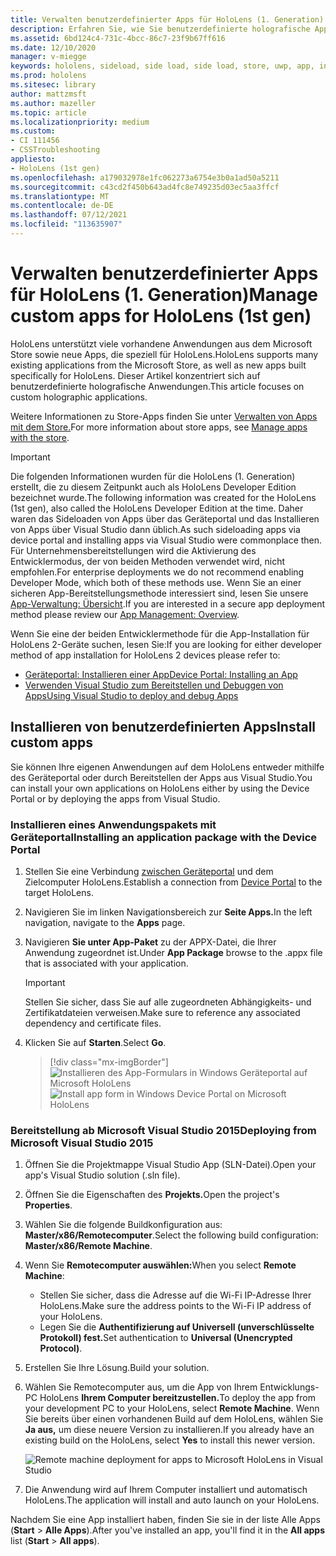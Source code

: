 ```yaml
---
title: Verwalten benutzerdefinierter Apps für HoloLens (1. Generation)
description: Erfahren Sie, wie Sie benutzerdefinierte holografische Apps auf HoloLens-Geräten installieren, deinstallieren und seitlich laden, indem Geräteportal und Visual Studio.
ms.assetid: 6bd124c4-731c-4bcc-86c7-23f9b67ff616
ms.date: 12/10/2020
manager: v-miegge
keywords: hololens, sideload, side load, side load, store, uwp, app, install
ms.prod: hololens
ms.sitesec: library
author: mattzmsft
ms.author: mazeller
ms.topic: article
ms.localizationpriority: medium
ms.custom:
- CI 111456
- CSSTroubleshooting
appliesto:
- HoloLens (1st gen)
ms.openlocfilehash: a179032978e1fc062273a6754e3b0a1ad50a5211
ms.sourcegitcommit: c43cd2f450b643ad4fc8e749235d03ec5aa3ffcf
ms.translationtype: MT
ms.contentlocale: de-DE
ms.lasthandoff: 07/12/2021
ms.locfileid: "113635907"
---
```

# <a name="manage-custom-apps-for-hololens-1st-gen"></a><span data-ttu-id="2699c-104">Verwalten benutzerdefinierter Apps für HoloLens (1. Generation)</span><span class="sxs-lookup"><span data-stu-id="2699c-104">Manage custom apps for HoloLens (1st gen)</span></span>

<span data-ttu-id="2699c-105">HoloLens unterstützt viele vorhandene Anwendungen aus dem Microsoft Store sowie neue Apps, die speziell für HoloLens.</span><span class="sxs-lookup"><span data-stu-id="2699c-105">HoloLens supports many existing applications from the Microsoft Store, as well as new apps built specifically for HoloLens.</span></span> <span data-ttu-id="2699c-106">Dieser Artikel konzentriert sich auf benutzerdefinierte holografische Anwendungen.</span><span class="sxs-lookup"><span data-stu-id="2699c-106">This article focuses on custom holographic applications.</span></span>  

<span data-ttu-id="2699c-107">Weitere Informationen zu Store-Apps finden Sie unter [Verwalten von Apps mit dem Store.](holographic-store-apps.md)</span><span class="sxs-lookup"><span data-stu-id="2699c-107">For more information about store apps, see [Manage apps with the store](holographic-store-apps.md).</span></span>

> [!IMPORTANT]
> <span data-ttu-id="2699c-108">Die folgenden Informationen wurden für die HoloLens (1. Generation) erstellt, die zu diesem Zeitpunkt auch als HoloLens Developer Edition bezeichnet wurde.</span><span class="sxs-lookup"><span data-stu-id="2699c-108">The following information was created for the HoloLens (1st gen), also called the HoloLens Developer Edition at the time.</span></span> <span data-ttu-id="2699c-109">Daher waren das Sideloaden von Apps über das Geräteportal und das Installieren von Apps über Visual Studio dann üblich.</span><span class="sxs-lookup"><span data-stu-id="2699c-109">As such sideloading apps via device portal and installing apps via Visual Studio were commonplace then.</span></span> <span data-ttu-id="2699c-110">Für Unternehmensbereitstellungen wird die Aktivierung des Entwicklermodus, der von beiden Methoden verwendet wird, nicht empfohlen.</span><span class="sxs-lookup"><span data-stu-id="2699c-110">For enterprise deployments we do not recommend enabling Developer Mode, which both of these methods use.</span></span> <span data-ttu-id="2699c-111">Wenn Sie an einer sicheren App-Bereitstellungsmethode interessiert sind, lesen Sie unsere [App-Verwaltung: Übersicht](app-deploy-overview.md).</span><span class="sxs-lookup"><span data-stu-id="2699c-111">If you are interested in a secure app deployment method please review our [App Management: Overview](app-deploy-overview.md).</span></span>
>
> <span data-ttu-id="2699c-112">Wenn Sie eine der beiden Entwicklermethode für die App-Installation für HoloLens 2-Geräte suchen, lesen Sie:</span><span class="sxs-lookup"><span data-stu-id="2699c-112">If you are looking for either developer method of app installation for HoloLens 2 devices please refer to:</span></span>
>
> - [<span data-ttu-id="2699c-113">Geräteportal: Installieren einer App</span><span class="sxs-lookup"><span data-stu-id="2699c-113">Device Portal: Installing an App</span></span>](/windows/mixed-reality/develop/platform-capabilities-and-apis/using-the-windows-device-portal#installing-an-app)
> - [<span data-ttu-id="2699c-114">Verwenden Visual Studio zum Bereitstellen und Debuggen von Apps</span><span class="sxs-lookup"><span data-stu-id="2699c-114">Using Visual Studio to deploy and debug Apps</span></span>](/windows/mixed-reality/develop/platform-capabilities-and-apis/using-visual-studio)

## <a name="install-custom-apps"></a><span data-ttu-id="2699c-115">Installieren von benutzerdefinierten Apps</span><span class="sxs-lookup"><span data-stu-id="2699c-115">Install custom apps</span></span>

<span data-ttu-id="2699c-116">Sie können Ihre eigenen Anwendungen auf dem HoloLens entweder mithilfe des Geräteportal oder durch Bereitstellen der Apps aus Visual Studio.</span><span class="sxs-lookup"><span data-stu-id="2699c-116">You can install your own applications on HoloLens either by using the Device Portal or by deploying the apps from Visual Studio.</span></span>

### <a name="installing-an-application-package-with-the-device-portal"></a><span data-ttu-id="2699c-117">Installieren eines Anwendungspakets mit Geräteportal</span><span class="sxs-lookup"><span data-stu-id="2699c-117">Installing an application package with the Device Portal</span></span>

1. <span data-ttu-id="2699c-118">Stellen Sie eine Verbindung [zwischen Geräteportal](/windows/mixed-reality/using-the-windows-device-portal) und dem Zielcomputer HoloLens.</span><span class="sxs-lookup"><span data-stu-id="2699c-118">Establish a connection from [Device Portal](/windows/mixed-reality/using-the-windows-device-portal) to the target HoloLens.</span></span>

1. <span data-ttu-id="2699c-119">Navigieren Sie im linken Navigationsbereich zur **Seite Apps.**</span><span class="sxs-lookup"><span data-stu-id="2699c-119">In the left navigation, navigate to the **Apps** page.</span></span>

1. <span data-ttu-id="2699c-120">Navigieren **Sie unter App-Paket** zu der APPX-Datei, die Ihrer Anwendung zugeordnet ist.</span><span class="sxs-lookup"><span data-stu-id="2699c-120">Under **App Package** browse to the .appx file that is associated with your application.</span></span>

   > [!IMPORTANT]
   > <span data-ttu-id="2699c-121">Stellen Sie sicher, dass Sie auf alle zugeordneten Abhängigkeits- und Zertifikatdateien verweisen.</span><span class="sxs-lookup"><span data-stu-id="2699c-121">Make sure to reference any associated dependency and certificate files.</span></span>

1. <span data-ttu-id="2699c-122">Klicken Sie auf **Starten**.</span><span class="sxs-lookup"><span data-stu-id="2699c-122">Select **Go**.</span></span>

   > [!div class="mx-imgBorder"]
   > <span data-ttu-id="2699c-123">![Installieren des App-Formulars in Windows Geräteportal auf Microsoft HoloLens](images/deviceportal-appmanager.jpg)</span><span class="sxs-lookup"><span data-stu-id="2699c-123">![Install app form in Windows Device Portal on Microsoft HoloLens](images/deviceportal-appmanager.jpg)</span></span>

### <a name="deploying-from-microsoft-visual-studio-2015"></a><span data-ttu-id="2699c-124">Bereitstellung ab Microsoft Visual Studio 2015</span><span class="sxs-lookup"><span data-stu-id="2699c-124">Deploying from Microsoft Visual Studio 2015</span></span>

1. <span data-ttu-id="2699c-125">Öffnen Sie die Projektmappe Visual Studio App (SLN-Datei).</span><span class="sxs-lookup"><span data-stu-id="2699c-125">Open your app's Visual Studio solution (.sln file).</span></span>

1. <span data-ttu-id="2699c-126">Öffnen Sie die Eigenschaften des **Projekts.**</span><span class="sxs-lookup"><span data-stu-id="2699c-126">Open the project's **Properties**.</span></span>

1. <span data-ttu-id="2699c-127">Wählen Sie die folgende Buildkonfiguration aus: **Master/x86/Remotecomputer**.</span><span class="sxs-lookup"><span data-stu-id="2699c-127">Select the following build configuration: **Master/x86/Remote Machine**.</span></span>

1. <span data-ttu-id="2699c-128">Wenn Sie **Remotecomputer auswählen:**</span><span class="sxs-lookup"><span data-stu-id="2699c-128">When you select **Remote Machine**:</span></span>
   - <span data-ttu-id="2699c-129">Stellen Sie sicher, dass die Adresse auf die Wi-Fi IP-Adresse Ihrer HoloLens.</span><span class="sxs-lookup"><span data-stu-id="2699c-129">Make sure the address points to the Wi-Fi IP address of your HoloLens.</span></span>
   - <span data-ttu-id="2699c-130">Legen Sie die **Authentifizierung auf Universell (unverschlüsselte Protokoll) fest.**</span><span class="sxs-lookup"><span data-stu-id="2699c-130">Set authentication to **Universal (Unencrypted Protocol)**.</span></span>
   
1. <span data-ttu-id="2699c-131">Erstellen Sie Ihre Lösung.</span><span class="sxs-lookup"><span data-stu-id="2699c-131">Build your solution.</span></span>

1. <span data-ttu-id="2699c-132">Wählen Sie Remotecomputer aus, um die App von Ihrem Entwicklungs-PC HoloLens **Ihrem Computer bereitzustellen.**</span><span class="sxs-lookup"><span data-stu-id="2699c-132">To deploy the app from your development PC to your HoloLens, select **Remote Machine**.</span></span> <span data-ttu-id="2699c-133">Wenn Sie bereits über einen vorhandenen Build auf dem HoloLens, wählen Sie **Ja aus,** um diese neuere Version zu installieren.</span><span class="sxs-lookup"><span data-stu-id="2699c-133">If you already have an existing build on the HoloLens, select **Yes** to install this newer version.</span></span>  

   ![Remote machine deployment for apps to Microsoft HoloLens in Visual Studio](images/vs2015-remotedeployment.jpg)  
   
1. <span data-ttu-id="2699c-135">Die Anwendung wird auf Ihrem Computer installiert und automatisch HoloLens.</span><span class="sxs-lookup"><span data-stu-id="2699c-135">The application will install and auto launch on your HoloLens.</span></span>

<span data-ttu-id="2699c-136">Nachdem Sie eine App installiert haben, finden Sie  sie in der liste Alle Apps (**Start**  >  **Alle Apps**).</span><span class="sxs-lookup"><span data-stu-id="2699c-136">After you've installed an app, you'll find it in the **All apps** list (**Start** > **All apps**).</span></span>
